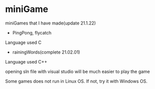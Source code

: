 # miniGame

miniGames that I have made(update 21.1.22)



- PingPong, flycatch

Language used C



- rainingWords(complete 21.02.01)


Language used C++

opening sln file with visual studio will be much easier to play the game






Some games does not run in Linux OS. If not, try it with Windows OS.
